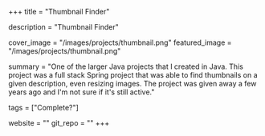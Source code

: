 +++
title = "Thumbnail Finder"

description = "Thumbnail Finder"

cover_image = "/images/projects/thumbnail.png"
featured_image = "/images/projects/thumbnail.png"

summary = "One of the larger Java projects that I created in Java. This project was a full stack Spring project that was able to find thumbnails on a given description, even resizing images. The project was given away a few years ago and I'm not sure if it's still active."

tags = ["Complete?"]

website = ""
git_repo = ""
+++
